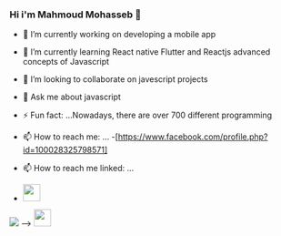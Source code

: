 ### Hi i'm Mahmoud Mohasseb 👋

- 🔭 I’m currently working on developing a mobile app
- 🌱 I’m currently learning React native Flutter and Reactjs advanced concepts of Javascript
- 👯 I’m looking to collaborate on javescript projects 
- 💬 Ask me about javascript
- ⚡ Fun fact: ...Nowadays, there are over 700 different programming
 

- 📫 How to reach me: ...
-[https://www.facebook.com/profile.php?id=100028325798571]

- 📫 How to reach me linked: ...
- <a href="https://www.linkedin.com/in/mahmoud-ahmed-5b6824b6"><img src="https://upload.wikimedia.org/wikipedia/commons/thumb/c/ca/LinkedIn_logo_initials.png/768px-LinkedIn_logo_initials.png" width="30px" height="30px"/></a>

![](https://cdn.dribbble.com/users/1059583/screenshots/4171367/coding-freak.gif)
-->
<a href="https://www.facebook.com/profile.php?id=100028325798571"><img src="https://i.pinimg.com/736x/6b/29/72/6b29722bd8869a50c194db4fc6c9d7e6.jpg" width="30px" height="30px"/></a>
